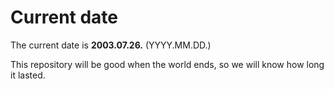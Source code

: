 # Current date

The current date is **2003.07.26.** (YYYY.MM.DD.)

This repository will be good when the world ends, so we will know how long it lasted.